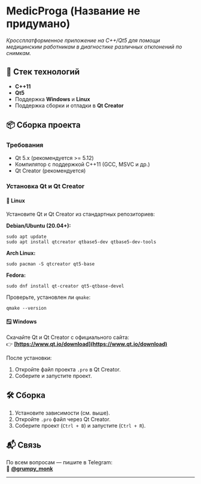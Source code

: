 # MedicProga (Название не придумано)

_Кроссплатформенное приложение на C++/Qt5 для помощи медицинским работникам в диагностике различных отклонений по снимкам._

## 🚀 Стек технологий

- **C++11**
- **Qt5**
- Поддержка **Windows** и **Linux**
- Поддержка сборки и отладки в **Qt Creator**

## 📦 Сборка проекта

### Требования

- Qt 5.x (рекомендуется >= 5.12)
- Компилятор с поддержкой C++11 (GCC, MSVC и др.)
- Qt Creator (рекомендуется)

### Установка Qt и Qt Creator

#### 🐧 Linux

Установите Qt и Qt Creator из стандартных репозиториев:

**Debian/Ubuntu (20.04+):**
```
sudo apt update
sudo apt install qtcreator qtbase5-dev qtbase5-dev-tools
```

**Arch Linux:**
```
sudo pacman -S qtcreator qt5-base
```

**Fedora:**
```
sudo dnf install qt-creator qt5-qtbase-devel
```

Проверьте, установлен ли `qmake`:
```
qmake --version
```

#### 🪟 Windows

Скачайте Qt и Qt Creator с официального сайта:  
👉 **[https://www.qt.io/download](https://www.qt.io/download)**

После установки:
1. Откройте файл проекта `.pro` в Qt Creator.
2. Соберите и запустите проект.

## 🛠️ Сборка

1. Установите зависимости (см. выше).
2. Откройте `.pro` файл через Qt Creator.
3. Соберите проект (`Ctrl + B`) и запустите (`Ctrl + R`).

## 📬 Связь

По всем вопросам — пишите в Telegram:  
📲 **[@grumpy_monk](https://t.me/grumpy_monk)**

---
